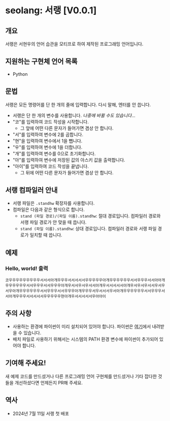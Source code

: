 # seolang: 서랭 [V0.0.1]

## 개요
서랭은 서현우의 언어 습관을 모티프로 하여 제작된 프로그래밍 언어입니다.

## 지원하는 구현체 언어 목록
* Python

## 문법
서랭은 모든 명령어를 단 한 개의 줄에 입력합니다. 다시 말해, 엔터를 안 씁니다.
* 서랭은 단 한 개의 변수를 사용합니다. _나중에 바뀔 수도 있습니다..._
* "코"를 입력하여 코드 작성을 시작합니다.
    * 그 앞에 어떤 다른 문자가 들어가면 겸상 안 합니다.
* "서"를 입력하여 변수에 2를 곱합니다.
* "현"을 입력하여 변수에서 1을 뺍니다.
* "우"를 입력하여 변수에 1을 더합니다.
* "개"를 입력하여 변수를 0으로 초기화합니다.
* "아"를 입력하여 변수에 저장된 값의 아스키 값을 출력합니다.
* "아이"를 입력하여 코드 작성을 끝냅니다.
    * 그 뒤에 어떤 다른 문자가 들어가면 겸상 안 합니다.

## 서랭 컴파일러 안내
* 서랭 파일은 `.standhw` 확장자를 사용합니다.
* 컴파일은 다음과 같은 형식으로 합니다.
    * `stand (파일 경로)/(파일 이름).standhw`: 절대 경로입니다. 컴파일러 경로와 서랭 파일 경로가 안 맞을 때 씁니다.
    * `stand (파일 이름).standhw`: 상대 경로입니다. 컴파일러 경로와 서랭 파일 경로가 일치할 때 씁니다.

## 예제

### Hello, world! 출력
```
코우우우우우우우우우서서서아개우우우서서서서서우우우우우아개우우우우우우서서우우우서서아아개우우우우우우서서우우우서서우우우아개우서서우서우서서아개우서서서서서아개우서우서우서서우서우서우아개우우우우우우서서우우우서서우우우아개우우우서우서서서우서아개우우우우우우서서우우우서서아개우우우서서서서서우우우우우현아개우서서서서서우아아이
```

## 주의 사항
* 사용하는 환경에 파이썬이 미리 설치되어 있어야 합니다. 파이썬은 [여기](https://www.python.org/)에서 내려받을 수 있습니다.
* 배치 파일로 사용하기 위해서는 시스템의 PATH 환경 변수에 파이썬이 추가되어 있어야 합니다.

## 기여해 주세요!
새 예제 코드를 만드셨거나 다른 프로그래밍 언어 구현체를 만드셨거나 기타 잡다한 것들을 개선하셨다면 언제든지 PR해 주세요.

## 역사
* 2024년 7월 11일 서랭 첫 배포